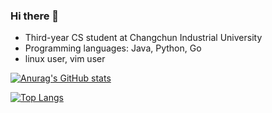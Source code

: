 ### Hi there 👋

<!--
**ThinyuXia/ThinyuXia** is a ✨ _special_ ✨ repository because its `README.md` (this file) appears on your GitHub profile.

Here are some ideas to get you started:

- 🔭 I’m currently working on ...
- 🌱 I’m currently learning ...
- 👯 I’m looking to collaborate on ...
- 🤔 I’m looking for help with ...
- 💬 Ask me about ...
- 📫 How to reach me: ...
- 😄 Pronouns: ...
- ⚡ Fun fact: ...
-->

- Third-year CS student at Changchun Industrial University
- Programming languages: Java, Python, Go
- linux user, vim user

[![Anurag's GitHub stats](https://github-readme-stats.vercel.app/api?username=ThinyuXia&show_icons=true&theme=synthwave)](https://github.com/anuraghazra/github-readme-stats)

[![Top Langs](https://github-readme-stats.vercel.app/api/top-langs/?username=ThinyuXia&layout=compact)](https://github.com/anuraghazra/github-readme-stats)

